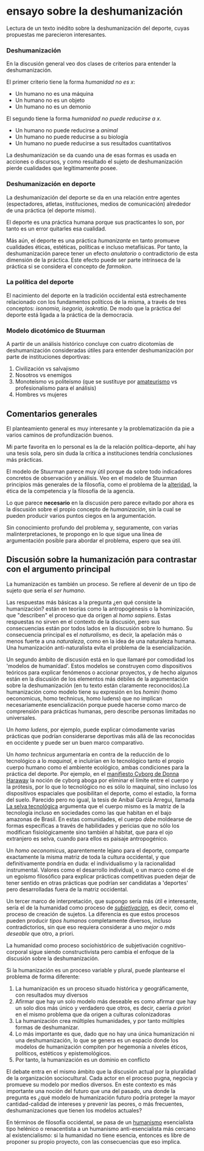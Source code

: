 # ensayo sobre la deshumanización

Lectura de un texto inédito sobre la deshumanización del deporte, cuyas propuestas me parecieron interesantes.

### Deshumanización

En la discusión general veo dos clases de criterios para entender la deshumanización.

El primer criterio tiene la forma *humanidad no es x*:

* Un humano no es una máquina
* Un humano no es un objeto
* Un humano no es un demonio

El segundo tiene la forma *humanidad no puede reducirse a x*.

* Un humano no puede reducirse a *animal*
* Un humano no puede reducirse a su biología
* Un humano no puede reducirse a sus resultados cuantitativos

La deshumanización se da cuando una de esas formas es usada en acciones o discursos, y como resultado el sujeto de deshumanización pierde cualidades que legítimamente posee.

### Deshumanización en deporte

La deshumanización del deporte se da en una relación entre agentes (espectadores, atletas, instituciones, medios de comunicación) alrededor de una práctica (el deporte mismo).

El deporte es una práctica humana porque sus practicantes lo son, por tanto es un error quitarles esa cualidad.

Más aún, el deporte es una práctica *humanizante* en tanto promueve cualidades éticas, estéticas, políticas e incluso metafísicas. Por tanto, la deshumanización parece tener un efecto *anulatorio* o contradictorio de esta dimensión de la práctica. Este efecto puede ser parte intrínseca de la práctica si se considera el concepto de *farmakon*.

### La política del deporte

El nacimiento del deporte en la tradición occidental está estrechamente relacionado con los fundamentos políticos de la misma, a través de tres conceptos: *isonomia, isegoria, isokratia*. De modo que la práctica del deporte está ligada a la práctica de la democracia.

### Modelo dicotómico de Stuurman

A partir de un análisis histórico concluye con cuatro dicotomías de deshumanización consideradas útiles para entender deshumanización por parte de instituciones deportivas:

1. Civilización vs salvajismo
1. Nosotros vs enemigos
1. Monoteísmo vs politeísmo (que se sustituye por [amateurismo](amateurismo.md) vs profesionalismo para el análisis)
1. Hombres vs mujeres

## Comentarios generales

El planteamiento general es muy interesante y la problematización da pie a varios caminos de profundización buenos.

Mi parte favorita en lo personal es la de la relación política-deporte, ahí hay una tesis sola, pero sin duda la crítica a instituciones tendría conclusiones más prácticas.

El modelo de Stuurman parece muy útil porque da sobre todo indicadores concretos de observación y análisis. Veo en el modelo de Stuurman principios más generales de la filosofía, como el problema de la [alteridad](alteridad.md), la ética de la competencia y la filosofía de la agencia.

Lo que parece **necesario** en la discusión pero parece evitado por ahora es la discusión sobre el propio concepto de *humanización*, sin la cual se pueden producir varios puntos ciegos en la argumentación.

Sin conocimiento profundo del problema y, seguramente, con varias malinterpretaciones, te propongo en lo que sigue una línea de argumentación posible para abordar el problema, espero que sea útil.

## Discusión sobre la humanización para contrastar con el argumento principal

La humanización es también un proceso. Se refiere al devenir de un tipo de sujeto que sería el *ser humano*.

Las respuestas más básicas a la pregunta ¿en qué consiste la humanización? están en teorías como la antropogénesis o la hominización, que "describen" el proceso que da origen al *homo sapiens*. Estas respuestas no sirven en el contexto de la discusión, pero sus consecuencias están por todos lados en la discusión sobre lo humano. Su consecuencia principal es el *naturalismo*, es decir, la apelación más o menos fuerte a una *naturaleza*, como en la idea de una naturaleza humana. Una humanización anti-naturalista evita el problema de la esencialización.

Un segundo ámbito de discusión está en lo que llamaré por comodidad los 'modelos de humanidad'. Estos modelos se construyen como dispositivos teóricos para explicar fenómenos o accionar proyectos, y de hecho algunos están en la discusión de los elementos más débiles de la argumentación sobre la deshumanización (en tu texto están claramente reconocidos).La humanización como modelo tiene su expresión en los *homini* (homo oeconomicus, homo technicus, homo ludens) que no implican necesariamente esencialización porque puede hacerse como marco de comprensión para prácticas humanas, pero describe personas limitadas no universales.

Un *homo ludens*, por ejemplo, puede explicar cómodamente varias prácticas que podrían considerarse deportivas más allá de las reconocidas en occidente y puede ser un buen marco comparativo.

Un *homo technicus* argumentaría en contra de la reducción de lo tecnológico a lo *maquinal*, e incluirían en lo tecnológico tanto el propio cuerpo humano como el ambiente ecológico, ambas condiciones para la práctica del deporte. Por ejemplo, en el [manifiesto Cyborg de Donna Haraway](https://es.wikipedia.org/wiki/A_Cyborg_Manifesto) la noción de cyborg aboga por eliminar el límite entre el cuerpo y la prótesis, por lo que lo tecnológico no es sólo lo maquinal, sino incluso los dispositivos espaciales que posibilitan el deporte, como el estadio, la forma del suelo. Parecido pero no igual, la tesis de Aníbal García Arregui, llamada [La selva tecnológica](https://es.scribd.com/document/149347334/La-Selva-Tecnologica) argumenta que el cuerpo mismo es la matriz de la tecnología incluso en sociedades como las que habitan en el bajo amazonas de Brasil. En estas comunidades, el cuerpo *debe* moldearse de formas específicas a través de habilidades y pericias que no sólo los modifican fisiológicamente sino también al hábitat, que para el ojo extranjero es selva, cuando para ellos es paisaje antropogénico.

Un *homo oeconomicus*, aparentemente lejano para el deporte, comparte exactamente la misma matriz de toda la cultura occidental, y que definitivamente pondría en duda: el individualismo y la racionalidad instrumental. Valores como el desarrollo individual, o un marco como el de un egoísmo filosófico para explicar prácticas competitivas pueden dejar de tener sentido en otras prácticas que podrían ser candidatas a 'deportes' pero desarrolladas fuera de la matriz occidental.

Un tercer marco de interpretación, que supongo sería más útil e interesante, sería el de la humanidad como proceso de *[subjetivacion](subjetivacion.md)*, es decir, como el proceso de creación de sujetos. La diferencia es que estos procesos pueden producir *tipos humanos* completamente diversos, incluso contradictorios, sin que eso requiera considerar a uno *mejor* o *más deseable* que otro, a priori.

La humanidad como proceso sociohistórico de subjetivación cognitivo-corporal sigue siendo constructivista pero cambia el enfoque de la discusión sobre la deshumanización.

Si la humanización es un proceso variable y plural, puede plantearse el problema de forma diferente:

1. La humanización es un proceso situado histórica y geográficamente, con resultados muy diversos
1. Afirmar que hay un solo modelo más deseable es como afirmar que hay un solo dios más único y verdadero que otros, es decir, caería *a priori* en el mismo problema que da origen a culturas colonizadoras
1. La humanización crea múltiples humanidades, y por tanto múltiples formas de deshumanizar.
1. Lo más importante es que, dado que no hay una única humanización ni una deshumanización, lo que se genera es un espacio donde los modelos de humanización compiten por hegemonía a niveles éticos, políticos, estéticos y epistemológicos.
1. Por tanto, la humanización es un dominio en conflicto

El debate entra en el mismo ámbito que la discusión actual por la pluralidad de la organización sociocultural. Cada actor en el proceso pugna, negocia y promueve su modelo por medios diversos. En este contexto es más importante una noción del futuro que una del pasado, una donde la pregunta es ¿qué modelo de humanización futuro podría proteger la mayor cantidad-calidad de intereses y prevenir las peores, o más frecuentes, deshumanizaciones que tienen los modelos actuales?

En términos de filosofía occidental, se pasa de un [humanismo](humanismo.md) esencialista tipo helénico o renacentista a un humanismo anti-esencialista más cercano al existencialismo: si la humanidad no tiene esencia, entonces es libre de proponer su propio proyecto, con las consecuencias que eso implica.
